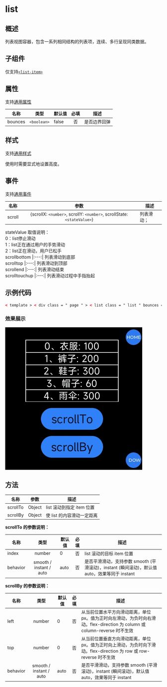 <!-- 源地址: https://iot.mi.com/vela/quickapp/zh/components/container/list.html -->

# list

## 概述

列表视图容器，包含一系列相同结构的列表项，连续、多行呈现同类数据。

## 子组件

仅支持[`<list-item>`](</vela/quickapp/zh/components/container/list-item.html>)

## 属性

支持[通用属性](</vela/quickapp/zh/components/general/properties.html>)

名称 | 类型 | 默认值 | 必填 | 描述  
---|:---:|---|:---:|---  
bounces | `<boolean>` | false | 否 | 是否边界回弹  
  
## 样式

支持[通用样式](</vela/quickapp/zh/components/general/style.html>)

使用时需要显式地设置高度。

## 事件

支持[通用事件](</vela/quickapp/zh/components/general/events.html>)

名称 | 参数 | 描述  
---|:---:|---  
scroll | {scrollX: `<number>`, scrollY: `<number>`, scrollState: `<stateValue>`} | 列表滑动；  
stateValue 取值说明：  
0：list停止滑动  
1：list正在通过用户的手势滑动  
2：list正在滑动，用户已松手  
scrollbottom |:---:| 列表滑动到底部  
scrolltop |:---:| 列表滑动到顶部  
scrollend |:---:| 列表滑动结束  
scrolltouchup |:---:| 列表滑动过程中手指抬起  
  
## 示例代码
```html
< template > < div class = " page " > < list class = " list " bounces = " true " onscroll = " onScroll " onscrolltop = " onScrollTop " onscrollbottom = " onScrollBottom " onscrolltouchup = " onScrollTouchup " > < list-item for = " {{productList}} " class = " item " type = " item " > < text > {{$item.name}}: {{$item.price}} </ text > </ list-item > </ list > </ div > </ template > < script > export default { private : { productList : [ { name : '衣服' , price : '100' } , { name : '裤子' , price : '200' } , { name : '鞋子' , price : '300' } , { name : '帽子' , price : '60' } , { name : '雨伞' , price : '300' } , { name : '书包' , price : '60' } , { name : '书本' , price : '30' } ] , } , onScroll (e) { console.log ('### list onScroll evt: ' , e) } , onScrollTop (e) { console.log ('### list onScrollTop evt: ' , e) } , onScrollBottom (e) { console.log ('### list onScrollBottom evt: ' , e) } , onScrollTouchup (e) { console.log ('### list onScrollTouchup evt: ' , e) } } </ script > < style > .page { justify-content : center ; align-items : center ; background-color : #000 ; } .list { width : 300px ; height : 200px ; border : 1px solid #fff ; } text { color : #fff ; } .item { height : 40px ; width : 100% ; align-items : center ; justify-content : center ; border : 1px solid #fff ; } </ style >
```

### 效果展示

![](../../images/list-methods.c5e943f3.jpeg)

## 方法

名称 | 参数 | 描述  
---|:---:|---  
scrollTo | Object | list 滚动到指定 item 位置  
scrollBy | Object | 使 list 的内容滑动一定距离  
  
**scrollTo 的参数说明：**

名称 | 类型 | 默认值 | 必填 | 描述  
---|:---:|---|:---:|---  
index | number | 0 | 否 | list 滚动的目标 item 位置  
behavior | smooth / instant / auto | auto | 否 | 是否平滑滑动，支持参数 smooth (平滑滚动)，instant (瞬间滚动)，默认值 auto，效果等同于 instant  
  
**scrollBy 的参数说明：**

名称 | 类型 | 默认值 | 必填 | 描述  
---|:---:|---|:---:|---  
left | number | 0 | 否 | 从当前位置水平方向滑动距离，单位 px。值为正时向左滑动，为负时向右滑动。flex-direction 为 column 或 column-reverse 时不生效  
top | number | 0 | 否 | 从当前位置垂直方向滑动距离，单位 px。值为正时向上滑动，为负时向下滑动。flex-direction 为 row 或 row-reverse 时不生效  
behavior | smooth / instant / auto | auto | 否 | 是否平滑滑动，支持参数 smooth (平滑滚动)，instant (瞬间滚动)，默认值 auto，效果等同于 instant
